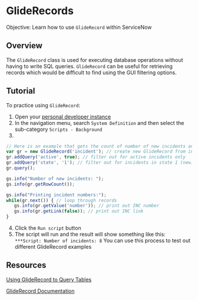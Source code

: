 # GlideRecords
Objective: Learn how to use ```GlideRecord``` within ServiceNow

## Overview
The ```GlideRecord``` class is used for executing database operations without having to write SQL queries. ```GlideRecord``` can be useful for retrieving records which would be difficult to find using the GUI filtering options.

## Tutorial
To practice using `GlideRecord`: 
1. Open your [personal developer instance](https://developer.servicenow.com/app.do#!/instance?wu=true)
2. In the navigation menu, search `System Definition` and then select the sub-category `Scripts - Background`
3. 
```javascript
// Here is an example that gets the count of number of new incidents and provides the INC number and link
var gr = new GlideRecord('incident'); // create new GlideRecord from incident table
gr.addQuery('active', true); // filter out for active incidents only
gr.addQuery('state', '1'); // filter out for incidents in state 1 (new)
gr.query();

gs.info("Number of new incidents: ");
gs.info(gr.getRowCount());

gs.info("Printing incident numbers:");
while(gr.next()) { // loop through records
   gs.info(gr.getValue('number')); // print out INC number
   gs.info(gr.getLink(false)); // print out INC link
}
```
4. Click the `Run script` button
5. The script will run and the result will show something like this: ` ***Script: Number of incidents: 8`
You can use this process to test out different GlideRecord examples

## Resources
[Using GlideRecord to Query Tables](https://docs.servicenow.com/bundle/madrid-application-development/page/script/server-scripting/concept/c_UsingGlideRecordToQueryTables.html)

[GlideRecord Documentation](https://docs.servicenow.com/bundle/madrid-application-development/page/app-store/dev_portal/API_reference/glideRecordScoped/concept/c_GlideRecordScopedAPI.html)
